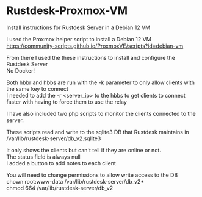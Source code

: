 # Rustdesk-Proxmox-VM

Install instructions for Rustdesk Server in a Debian 12 VM

I used the Proxmox helper script to install a Debian 12 VM<br>
https://community-scripts.github.io/ProxmoxVE/scripts?id=debian-vm

From there I used the these instructions to install and configure the Rustdesk Server<br>
No Docker!

Both hbbr and hbbs are run with the -k <key> parameter to only allow clients with the same key to connect<br>
I needed to add the -r <server_ip> to the hbbs to get clients to connect faster with having to force them to use the relay

I have also included two php scripts to monitor the clients connected to the server.

These scripts read and write to the sqlite3 DB that Rustdesk maintains in <br>
/var/lib/rustdesk-server/db_v2.sqlite3

It only shows the clients but can't tell if they are online or not.<br>
The status field is always null<br>
I added a button to add notes to each client

You will need to change permissions to allow write access to the DB<br>
chown root:www-data /var/lib/rustdesk-server/db_v2*<br>
chmod 664 /var/lib/rustdesk-server/db_v2<br>
